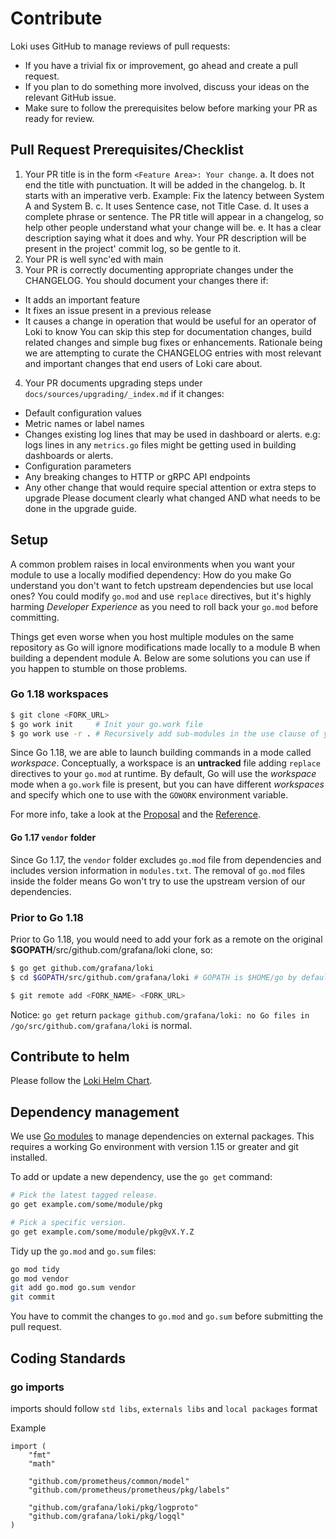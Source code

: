 # Contribute

Loki uses GitHub to manage reviews of pull requests:

- If you have a trivial fix or improvement, go ahead and create a pull request.
- If you plan to do something more involved, discuss your ideas on the relevant GitHub issue.
- Make sure to follow the prerequisites below before marking your PR as ready for review.

## Pull Request Prerequisites/Checklist

1. Your PR title is in the form `<Feature Area>: Your change`.
  a. It does not end the title with punctuation. It will be added in the changelog.
  b. It starts with an imperative verb. Example: Fix the latency between System A and System B.
  c. It uses Sentence case, not Title Case.
  d. It uses a complete phrase or sentence. The PR title will appear in a changelog, so help other people understand what your change will be.
  e. It has a clear description saying what it does and why. Your PR description will be present in the project' commit log, so be gentle to it.
2. Your PR is well sync'ed with main
3. Your PR is correctly documenting appropriate changes under the CHANGELOG. You should document your changes there if:
  * It adds an important feature
  * It fixes an issue present in a previous release
  * It causes a change in operation that would be useful for an operator of Loki to know
You can skip this step for documentation changes, build related changes and simple bug fixes or enhancements. Rationale being we are attempting to curate the CHANGELOG entries with most relevant and important changes that end users of Loki care about.
4. Your PR documents upgrading steps under `docs/sources/upgrading/_index.md` if it changes:
  * Default configuration values
  * Metric names or label names
  * Changes existing log lines that may be used in dashboard or alerts. e.g: logs lines in any `metrics.go` files might be getting used in building dashboards or alerts.
  * Configuration parameters
  * Any breaking changes to HTTP or gRPC API endpoints
  * Any other change that would require special attention or extra steps to upgrade
Please document clearly what changed AND what needs to be done in the upgrade guide.

## Setup

A common problem raises in local environments when you want your module to use a locally modified dependency:
How do you make Go understand you don't want to fetch upstream dependencies but use local ones?
You could modify `go.mod` and use `replace` directives, but it's highly harming *Developer Experience* as you
need to roll back your `go.mod` before committing.

Things get even worse when you host multiple modules on the same repository as Go will ignore modifications
made locally to a module B when building a dependent module A.
Below are some solutions you can use if you happen to stumble on those problems.

### Go 1.18 workspaces

```bash
$ git clone <FORK_URL>
$ go work init     # Init your go.work file
$ go work use -r . # Recursively add sub-modules in the use clause of your go.work file
```

Since Go 1.18, we are able to launch building commands in a mode called *workspace*. Conceptually,
a workspace is an **untracked** file adding `replace` directives to your `go.mod` at runtime.
By default, Go will use the *workspace* mode when a `go.work` file is present, but you can have
different *workspaces* and specify which one to use with the `GOWORK` environment variable.

For more info, take a look at the [Proposal](https://go.googlesource.com/proposal/+/master/design/45713-workspace.md)
and the [Reference](https://go.dev/ref/mod#workspaces).

#### Go 1.17 `vendor` folder

Since Go 1.17, the `vendor` folder excludes `go.mod` file from dependencies and includes version information
in `modules.txt`. The removal of `go.mod` files inside the folder means Go won't try to use the
upstream version of our dependencies.

### Prior to Go 1.18

Prior to Go 1.18, you would need to add your fork as a remote on the original **\$GOPATH**/src/github.com/grafana/loki clone, so:

```bash
$ go get github.com/grafana/loki
$ cd $GOPATH/src/github.com/grafana/loki # GOPATH is $HOME/go by default.

$ git remote add <FORK_NAME> <FORK_URL>
```

Notice: `go get` return `package github.com/grafana/loki: no Go files in /go/src/github.com/grafana/loki` is normal.

## Contribute to helm

Please follow the [Loki Helm Chart](./production/helm/loki/README.md).

## Dependency management

We use [Go modules](https://golang.org/cmd/go/#hdr-Modules__module_versions__and_more) to manage dependencies on external packages.
This requires a working Go environment with version 1.15 or greater and git installed.

To add or update a new dependency, use the `go get` command:

```bash
# Pick the latest tagged release.
go get example.com/some/module/pkg

# Pick a specific version.
go get example.com/some/module/pkg@vX.Y.Z
```

Tidy up the `go.mod` and `go.sum` files:

```bash
go mod tidy
go mod vendor
git add go.mod go.sum vendor
git commit
```

You have to commit the changes to `go.mod` and `go.sum` before submitting the pull request.

## Coding Standards

### go imports
imports should follow `std libs`, `externals libs` and `local packages` format

Example
```
import (
	"fmt"
	"math"

	"github.com/prometheus/common/model"
	"github.com/prometheus/prometheus/pkg/labels"

	"github.com/grafana/loki/pkg/logproto"
	"github.com/grafana/loki/pkg/logql"
)
```
